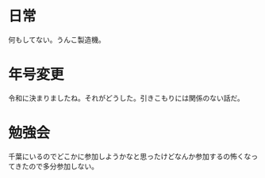 # 日常

何もしてない。うんこ製造機。

# 年号変更

令和に決まりましたね。それがどうした。引きこもりには関係のない話だ。

# 勉強会

千葉にいるのでどこかに参加しようかなと思ったけどなんか参加するの怖くなってきたので多分参加しない。
